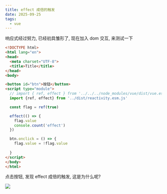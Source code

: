 ```yaml
---
title: effect 成倍的触发
date: 2025-09-25
tags:
  - vue
---
```



响应式经过努力, 已经初具雏形了, 现在加入 dom 交互, 来测试一下

```html
<!DOCTYPE html>
<html lang="en">
<head>
  <meta charset="UTF-8">
  <title>Title</title>
</head>
<body>

<button id="btn">按钮</button>
<script type="module">
  // import { ref, effect } from '../../../node_modules/vue/dist/vue.esm-browser.prod.js'
  import {ref, effect} from '../dist/reactivity.esm.js'

  const flag = ref(true)

  effect(() => {
    flag.value
    console.count('effect')
  })

  btn.onclick = () => {
    flag.value = !flag.value
    
  }
</script>
</body>
</html>
```

点击按钮, 发现 effect 成倍的触发, 这是为什么呢?

![](https://raw.githubusercontent.com/patty-yang/pic/img/test/effect.gif)
